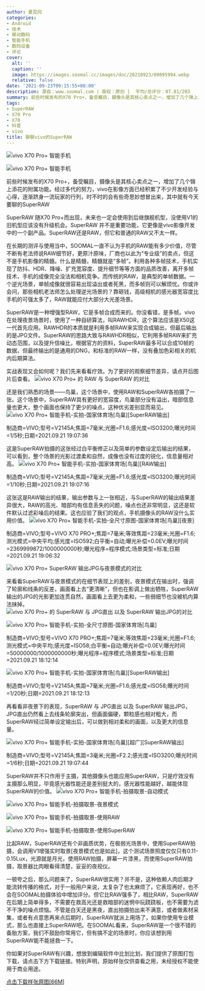 ```yaml
---
author: 夏昆冈
categories:
- Android
- 技术
- 移动数码
- 智能手机
- 数码设备
- 评论
cover:
  alt: ''
  caption: ''
  image: https://images.soomal.cc/images/doc/20210923/00095994.webp
  relative: false
date: '2021-09-23T09:15:55+08:00'
description: 源自：www.soomal.com | 版权：原创 |  平均/总评分：07.81/203
summary: 前些时候发布的X70 Pro+，备受瞩目，摄像头是其核心卖点之一，增加了几个锦上添花的附属功能。经过多代的努力，vivo在影像方面已经积累了不少开发经验与心得，逐渐跻身一流玩家的行列，时不时的会有些奇思妙想冒出来，其中就有今天要聊的SuperRAW
tags:
- SuperRAW
- X70 Pro
- X70
- 科普
- vivo
title: 聊聊vivo的SuperRAW
---
```


![vivo X70 Pro+ 智能手机](https://images.soomal.cc/images/doc/20210909/00095814_01.webp)



![vivo X70 Pro+ 智能手机](https://images.soomal.cc/images/doc/20210909/00095815_01.webp)



前些时候发布的X70 Pro+，备受瞩目，摄像头是其核心卖点之一，增加了几个锦上添花的附属功能。经过多代的努力，vivo在影像方面已经积累了不少开发经验与心得，逐渐跻身一流玩家的行列，时不时的会有些奇思妙想冒出来，其中就有今天要聊的SuperRAW

SuperRAW 随X70 Pro+而出现，未来也一定会使用到后继旗舰机型，没使用V1的旧机型应该没有升级机会。SuperRAW 并不是重要功能，它更像是vivo影像开发中的一个副产品。SuperRAW还是RAW，但它和普通的RAW又不太一样。

在长期的测评与使用当中，SOOMAL一直不认为手机的RAW能有多少价值，尽管不断有老法师说RAW细节好，更原汁原味，厂商也以此为“专业级”的卖点，但这不是手机影像的精髓。什么是精髓，精髓就是“多帧”。利用各种多帧技术，手机实现了防抖、HDR、降噪、扩充宽容度、提升细节等等方面的品质改善，离开多帧技术，手机的成像完全没法和相机竞争。而传统的RAW，是典型的单帧数据。一个逆光场景，单帧成像就很容易出现溢出或者死黑，而多帧则可以解烦忧。你或许会问，那些相机老法师怎么处理逆光场景的？靠砸钱，高级相机的感光器宽容度比手机的可强太多了，RAW就能应付大部分大光差场景。

SuperRAW是一种增强型RAW，它是多帧合成而来的。你没看错，是多帧。vivo在处理夜景场景时，使用了一种自研算法，叫RAWHDR，这个算法应该是X50这一代首先应用。RAWHDR的本质就是利用多帧RAW来实现合成输出，但最后输出的是JPG文件。SuperRAW的思路大致与RAWHDR相似，它利用多帧RAW来扩充动态范围，以及提升信噪比，根据官方的资料，SuperRAW最多可以合成10帧的数据，但最终输出的是通用的DNG，和标准的RAW一样，没有叠加色彩相关的机内后期算法。

实战表现又会如何呢？我们先来看看疗效。为了更好的观察细节差异，请点开后图片后查看。
![vivo X70 Pro+ 的 RAW 与 SuperRAW 的对比](https://images.soomal.cc/images/doc/20210922/00095964.webp)




还是我们熟悉的场景――鸟巢，这个场景中，使用RAW和SuperRAW各拍摄了一张。这个场景中，SuperRAW具有更好的宽容度，鸟巢部分没有溢出，暗部信息量也更大，整个画面也保持了更少的噪点，这种优劣差别显而易见。
![vivo X70 Pro+ 智能手机-实拍-国家体育场[鸟巢][SuperRAW输出]](https://images.soomal.cc/images/doc/20210922/00095967.webp)

制造商=VIVO;型号=V2145A;焦距=7毫米;光圈=F1.6;感光度=ISO3200;曝光时间=1/5秒;日期=2021.09.21 19:07:36


这是SuperRAW拍摄的这张经过白平衡修正以及简单的参数设定后输出的结果，可以看到，整个场景的光影过渡柔和自然，成像也没有过度的锐化，信息量相对高。
![vivo X70 Pro+ 智能手机-实拍-国家体育场[鸟巢][RAW输出]](https://images.soomal.cc/images/doc/20210922/00095968.webp)

制造商=VIVO;型号=V2145A;焦距=7毫米;光圈=F1.6;感光度=ISO3200;曝光时间=1/10秒;日期=2021.09.21 19:07:16


这张这是RAW输出的结果，输出参数与上一张相近，与SuperRAW的输出结果差异很大，RAW的高光、暗部均有信息丢失的问题，噪点也还非常明显，这还是软件默认过滤彩噪后的结果。这也应验了我们的观点，手机摄像头的RAW没什么实用价值。
![vivo X70 Pro+ 智能手机-实拍-全尺寸原图-国家体育场[鸟巢][夜景]](https://images.soomal.cc/images/doc/20210922/00095969.webp)

制造商=VIVO;型号=VIVO X70 PRO+;焦距=7毫米;等效焦距=23毫米;光圈=F1.6;测光模式=中央平均;感光度=ISO592;白平衡=自动;曝光补偿=0.0EV;曝光时间=2369999872/1000000000秒;曝光程序=程序模式;场景类型=标准;日期=2021.09.21 19:06:32


![vivo X70 Pro+ SuperRAW 输出JPG与夜景模式的对比](https://images.soomal.cc/images/doc/20210922/00095965.webp)




来看看SuperRAW与夜景模式的在细节表现上的差别，夜景模式在输出时，强调了轮廓和线条的反差，画面看上去“更清晰”，但也在影调上做出牺牲，SuperRAW输出的JPG的光影更加连贯自然，画面看上去更为柔和，一些弱细节也没被机内算法抹掉。
![vivo X70 Pro+ 的 SuperRAW 与 JPG直出 以及 SuperRAW 输出JPG的对比](https://images.soomal.cc/images/doc/20210922/00095966.webp)




![vivo X70 Pro+ 智能手机-实拍-全尺寸原图-国家体育场[鸟巢]](https://images.soomal.cc/images/doc/20210922/00095970_01.webp)

制造商=VIVO;型号=VIVO X70 PRO+;焦距=7毫米;等效焦距=23毫米;光圈=F1.6;测光模式=中央平均;感光度=ISO58;白平衡=自动;曝光补偿=0.0EV;曝光时间=50000000/1000000000秒;曝光程序=程序模式;场景类型=标准;日期=2021.09.21 18:12:14


![vivo X70 Pro+ 智能手机-实拍-国家体育场[鸟巢][SuperRAW输出]](https://images.soomal.cc/images/doc/20210922/00095971_01.webp)

制造商=VIVO;型号=V2145A;焦距=7毫米;光圈=F1.6;感光度=ISO58;曝光时间=1/20秒;日期=2021.09.21 18:12:13


再看看非夜景下的表现，SuperRAW 与 JPG直出 以及 SuperRAW 输出JPG，JPG直出仍然看上去线条轮廓突出，但画面偏硬，颗粒感也相对粗大，而SuperRAW经过简单设定输出后，可以做到相对柔和的画面，以及更大的信息量。

![vivo X70 Pro+ 智能手机-实拍-国家体育场[鸟巢][超广][SuperRAW输出]](https://images.soomal.cc/images/doc/20210922/00095972.webp)

制造商=VIVO;型号=V2145A;焦距=3毫米;光圈=F2.2;感光度=ISO3200;曝光时间=1/6秒;日期=2021.09.21 19:07:44


SuperRAW并不只作用于主摄，其他摄像头也能应用SuperRAW，只是疗效没有主摄那么明显，毕竟感光器性能还是差别挺大的，感光器性能越好，越能体现SuperRAW的价值。
![vivo X70 Pro+ 智能手机-拍摄取景-自动模式](https://images.soomal.cc/images/doc/20210922/00095973_01.webp)




![vivo X70 Pro+ 智能手机-拍摄取景-夜景模式](https://images.soomal.cc/images/doc/20210922/00095974_01.webp)




![vivo X70 Pro+ 智能手机-拍摄取景-使用RAW](https://images.soomal.cc/images/doc/20210922/00095975_01.webp)




![vivo X70 Pro+ 智能手机-拍摄取景-使用SuperRAW](https://images.soomal.cc/images/doc/20210922/00095976_01.webp)




比起RAW，SuperRAW还有个非画质优势，在极弱光场景中，使用SuperRAW拍摄，会调用V1增强实时取景[夜景模式也是如此]，这个测试场景照度仅仅只有0.11-0.15Lux，光源就是月光，使用RAW拍摄，屏幕一片漆黑，而使用SuperRAW拍摄，取景器比肉眼看得清楚，妥妥的夜视仪。

一顿夸之后，那么问题来了，SuperRAW很实用？并不是，这种依赖人肉后期才能流转传播的格式，对于一般用户来说，太复杂了也太麻烦了，它表现再好，也不会在SOOMAL拍摄体验中增加评分。但它比RAW强多了，相比RAW，SuperRAW在后期上简单得多，不需要在救高光还是救暗部的迷惘中玩跷跷板，也不需要为滤不干净的噪点烦恼。不管是白天还是黑夜，直出拍摄拍出来不满意，或者做素材采集，或者有点意思再来点后期时，SuperRAW就派上用场了，如果你使用专业模式，那么也直接上SuperRAW吧。在SOOMAL看来，SuperRAW是一个很不错的备胎方案，我们不鼓励你常用它，但有搞不定的场景时，你应该想到用SuperRAW能不能拯救一下。

你如果对SuperRAW有兴趣，想放到编辑软件中比划比划，我们提供了原图打包下载，请点击下方下载链接。特别声明，原始样张仅供查看之用，未经授权不能使用于商业用途。



[点击下载样张原图[66M]](https://pan.baidu.com/s/1cOzRHkwo_qzQPyJEnkd3ZA)